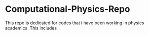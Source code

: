 # Computational-Physics-Repo
This repo is dedicated for codes that i have been working in physics academics. This includes
